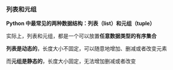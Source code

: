 ### 列表和元组

**Python 中最常见的两种数据结构：列表（list）和元组（tuple）**

实际上，列表和元组，都是一个可以放置**任意数据类型的有序集合**

**列表是动态的**，长度大小不固定，可以随意地增加、删减或者改变元素

而**元组是静态的**，长度大小固定，无法增加删减或者改变

